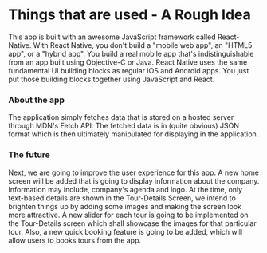 # Things that are used - A Rough Idea

This app is built with an awesome JavaScript framework called React-Native. 
With React Native, you don't build a "mobile web app", an "HTML5 app", or a "hybrid app". You build a real mobile app that's indistinguishable from an app built using Objective-C or Java. React Native uses the same fundamental UI building blocks as regular iOS and Android apps. You just put those building blocks together using JavaScript and React.

### About the app

The application simply fetches data that is stored on a hosted server through MDN's Fetch API.
The fetched data is in (quite obvious) JSON format which is then ultimately manipulated for displaying in the application. 

### The future

Next, we are going to improve the user experience for this app. A new home screen will be added that is going to display information about the company. Information may include, company's agenda and logo. At the time, only text-based details are shown in the Tour-Details Screen, we intend to brighten things up by adding some images and making the screen look more attractive. A new slider for each tour is going to be implemented on the Tour-Details screen which shall showcase the images for that particular tour. 
Also, a new quick booking feature is going to be added, which will allow users to books tours from the app.
